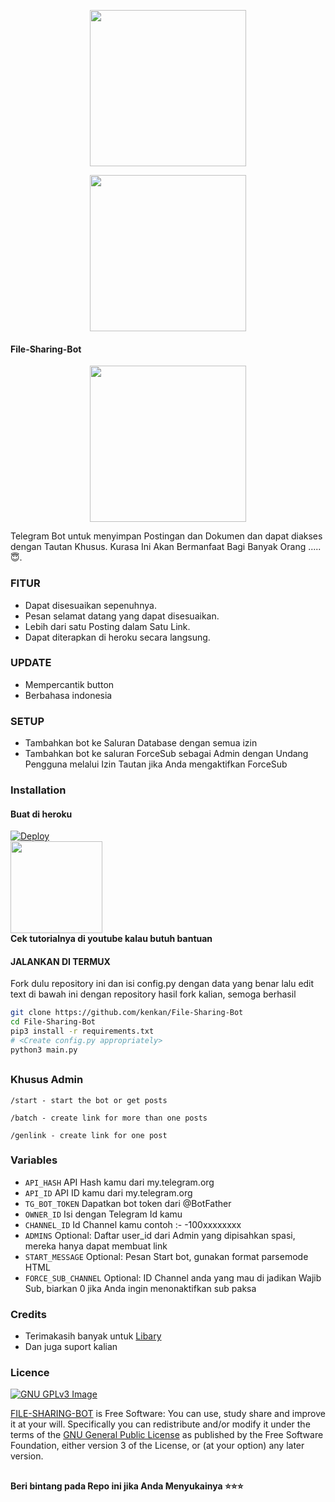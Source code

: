 <p align="center">
  <a href="https://github.com/kenkan/File-Sharing-Bot">
    <img src="https://telegra.ph/file/e4ee7900b7edcdd92051f.jpg" width ="250">
  </a>
<p align="center">
  <a href="https://github.com/kenkan/File-Sharing-Bot">
    <img src="https://telegra.ph/file/a112fce4e23d859badcd4.jpg" width ="250">
  </a>


#### File-Sharing-Bot

<p align="center">
  <a href="https://www.python.org">
    <img src="http://ForTheBadge.com/images/badges/made-with-python.svg" width ="250">
  </a>
  

Telegram Bot untuk menyimpan Postingan dan Dokumen dan dapat diakses dengan Tautan Khusus. Kurasa Ini Akan Bermanfaat Bagi Banyak Orang .....😇.
### FITUR

- Dapat disesuaikan sepenuhnya.
- Pesan selamat datang yang dapat disesuaikan.
- Lebih dari satu Posting dalam Satu Link.
- Dapat diterapkan di heroku secara langsung.

### UPDATE
- Mempercantik button
- Berbahasa indonesia

### SETUP
- Tambahkan bot ke Saluran Database dengan semua izin
- Tambahkan bot ke saluran ForceSub sebagai Admin dengan Undang Pengguna melalui Izin Tautan jika Anda mengaktifkan ForceSub

### Installation
#### Buat di heroku
[![Deploy](https://www.herokucdn.com/deploy/button.svg)](https://heroku.com/deploy)</br>
<a href="https://youtu.be/LCrkRTMkmzE">
  <img src="https://img.shields.io/badge/How%20to-Deploy-red?logo=youtube" width="147">
</a><br>
**Cek tutorialnya di youtube kalau butuh bantuan**<br>

#### JALANKAN DI TERMUX
Fork dulu repository ini dan isi config.py dengan data yang benar lalu edit text di bawah ini dengan repository hasil fork kalian, semoga berhasil

```bash
git clone https://github.com/kenkan/File-Sharing-Bot
cd File-Sharing-Bot
pip3 install -r requirements.txt
# <Create config.py appropriately>
python3 main.py
```
##

### Khusus Admin

```
/start - start the bot or get posts

/batch - create link for more than one posts

/genlink - create link for one post

```

### Variables

* `API_HASH` API Hash kamu dari my.telegram.org
* `API_ID` API ID kamu dari my.telegram.org
* `TG_BOT_TOKEN` Dapatkan bot token dari @BotFather
* `OWNER_ID` Isi dengan Telegram Id kamu
* `CHANNEL_ID` Id Channel kamu contoh :- -100xxxxxxxx
* `ADMINS` Optional: Daftar user_id dari Admin yang dipisahkan spasi, mereka hanya dapat membuat link
* `START_MESSAGE` Optional: Pesan Start bot, gunakan format parsemode HTML
* `FORCE_SUB_CHANNEL` Optional: ID Channel anda yang mau di jadikan Wajib Sub, biarkan 0 jika Anda ingin menonaktifkan sub paksa

### Credits

- Terimakasih banyak untuk [Libary](https://github.com/pyrogram/pyrogram)
- Dan juga suport kalian

### Licence
[![GNU GPLv3 Image](https://www.gnu.org/graphics/gplv3-127x51.png)](http://www.gnu.org/licenses/gpl-3.0.en.html)  

[FILE-SHARING-BOT](https://github.com/CodeXBotz/File-Sharing-Bot/) is Free Software: You can use, study share and improve it at your
will. Specifically you can redistribute and/or modify it under the terms of the
[GNU General Public License](https://www.gnu.org/licenses/gpl.html) as
published by the Free Software Foundation, either version 3 of the License, or
(at your option) any later version. 

##

   **Beri bintang pada Repo ini jika Anda Menyukainya ⭐⭐⭐**
